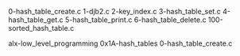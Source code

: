 0-hash_table_create.c
1-djb2.c
2-key_index.c
3-hash_table_set.c
4-hash_table_get.c
5-hash_table_print.c
6-hash_table_delete.c
100-sorted_hash_table.c

alx-low_level_programming
0x1A-hash_tables
0-hash_table_create.c

